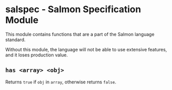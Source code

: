 # salspec - Salmon Specification Module

This module contains functions that are a part of the Salmon language standard.

Without this module, the language will not be able to use extensive features, and it loses production value.

## `has <array> <obj>`

Returns `true` if `obj` in `array`, otherwise returns `false`.
